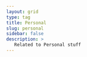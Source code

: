 ```yaml
---
layout: grid
type: tag
title: Personal
slug: personal
sidebar: false
description: >
   Related to Personal stuff
---
```

